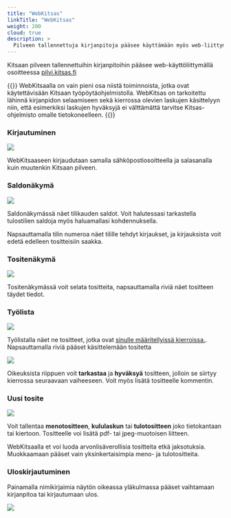```yaml
---
title: "WebKitsas"
linkTitle: "WebKitsas"
weight: 200
cloud: true
description: >
  Pilveen tallennettuja kirjanpitoja pääsee käyttämään myös web-liittymällä.
---
```


Kitsaan pilveen tallennettuihin kirjanpitoihin pääsee web-käyttöliittymällä osoitteessa [pilvi.kitsas.fi](https://pilvi.kitsas.fi)

{{<alert title="Vain rajoitetusti toimintoja">}}
WebKitsaalla on vain pieni osa niistä toiminnoista, jotka ovat käytettävisään Kitsaan työpöytäohjelmistolla. WebKitsas on tarkoitettu lähinnä kirjanpidon selaamiseen sekä kierrossa olevien laskujen käsittelyyn niin, että esimerkiksi laskujen hyväksyjä ei välttämättä tarvitse Kitsas-ohjelmisto omalle tietokoneelleen.
{{</alert>}}

### Kirjautuminen

![](/img/fi/web/login.png)

WebKitsaaseen kirjaudutaan samalla sähköpostiosoitteella ja salasanalla kuin muutenkin Kitsaan pilveen.

### Saldonäkymä

![](/img/fi/web/saldot.png)

Saldonäkymässä näet tilikauden saldot. Voit halutessasi tarkastella tulostilien saldoja myös haluamallasi kohdennuksella.

Napsauttamalla tilin numeroa näet tilille tehdyt kirjaukset, ja kirjauksista voit edetä edelleen tositteisiin saakka.

### Tositenäkymä

![](/img/fi/web/tositteet.png)

Tositenäkymässä voit selata tositteita, napsauttamalla riviä näet tositteen täydet tiedot.

### Työlista

![](/img/fi/web/tyolista.png)

Työlistalla näet ne tositteet, jotka ovat [sinulle määritellyissä kierroissa.](/maaritykset/kierto/). Napsauttamalla riviä pääset käsittelemään tositetta

![](/img/fi/web/kierto.png)

Oikeuksista riippuen voit **tarkastaa** ja **hyväksyä** tositteen, jolloin se siirtyy kierrossa seuraavaan vaiheeseen. Voit myös lisätä tositteelle kommentin.

### Uusi tosite

![](/img/fi/web/uusitosite.png)

Voit tallentaa **menotositteen**, **kululaskun** tai **tulotositteen** joko tietokantaan tai kiertoon. Tositteelle voi lisätä pdf- tai jpeg-muotoisen liitteen.

WebKitsaalla et voi luoda arvonlisäverollisia tositteita etkä jaksotuksia. Muokkaamaan pääset vain yksinkertaisimpia meno- ja tulotositteita.

### Uloskirjautuminen

Painamalla nimikirjaimia näytön oikeassa yläkulmassa pääset vaihtamaan kirjanpitoa tai kirjautumaan ulos.

![](/img/fi/web/mina.png)
